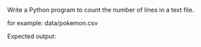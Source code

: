 Write a Python program to count the number of lines in a text file.

for example: data/pokemon.csv

Expected output:

